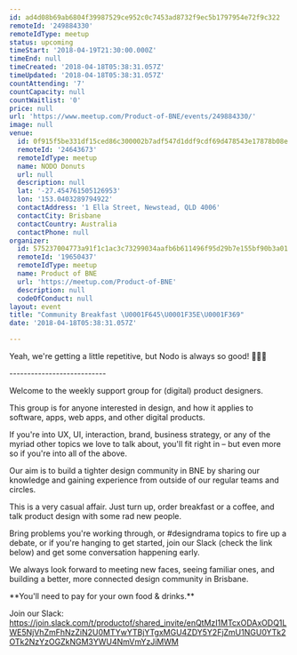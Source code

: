 ```yaml
---
id: ad4d08b69ab6804f39987529ce952c0c7453ad8732f9ec5b1797954e72f9c322
remoteId: '249884330'
remoteIdType: meetup
status: upcoming
timeStart: '2018-04-19T21:30:00.000Z'
timeEnd: null
timeCreated: '2018-04-18T05:38:31.057Z'
timeUpdated: '2018-04-18T05:38:31.057Z'
countAttending: '7'
countCapacity: null
countWaitlist: '0'
price: null
url: 'https://www.meetup.com/Product-of-BNE/events/249884330/'
image: null
venue:
  id: 0f915f5be331df15ced86c300002b7adf547d1ddf9cdf69d478543e17878b08e
  remoteId: '24643673'
  remoteIdType: meetup
  name: NODO Donuts
  url: null
  description: null
  lat: '-27.454761505126953'
  lon: '153.0403289794922'
  contactAddress: '1 Ella Street, Newstead, QLD 4006'
  contactCity: Brisbane
  contactCountry: Australia
  contactPhone: null
organizer:
  id: 575237004773a91f1c1ac3c73299034aafb6b611496f95d29b7e155bf90b3a01
  remoteId: '19650437'
  remoteIdType: meetup
  name: Product of BNE
  url: 'https://meetup.com/Product-of-BNE'
  description: null
  codeOfConduct: null
layout: event
title: "Community Breakfast \U0001F645\U0001F35E\U0001F369"
date: '2018-04-18T05:38:31.057Z'

---
```

<p>Yeah, we're getting a little repetitive, but Nodo is always so good! 🙅🍞🍩</p> <p>---------------------------</p> <p>Welcome to the weekly support group for (digital) product designers.</p> <p>This group is for anyone interested in design, and how it applies to software, apps, web apps, and other digital products.</p> <p>If you're into UX, UI, interaction, brand, business strategy, or any of the myriad other topics we love to talk about, you'll fit right in – but even more so if you're into all of the above.</p> <p>Our aim is to build a tighter design community in BNE by sharing our knowledge and gaining experience from outside of our regular teams and circles.</p> <p>This is a very casual affair. Just turn up, order breakfast or a coffee, and talk product design with some rad new people.</p> <p>Bring problems you're working through, or #designdrama topics to fire up a debate, or if you're hanging to get started, join our Slack (check the link below) and get some conversation happening early.</p> <p>We always look forward to meeting new faces, seeing familiar ones, and building a better, more connected design community in Brisbane.</p> <p>**You'll need to pay for your own food &amp; drinks.**</p> <p>Join our Slack: <a href="https://join.slack.com/t/productof/shared_invite/enQtMzI1MTcxODAxODQ1LWE5NjVhZmFhNzZiN2U0MTYwYTBjYTgxMGU4ZDY5Y2FjZmU1NGU0YTk2OTk2NzYzOGZkNGM3YWU4NmVmYzJiMWM" class="linkified">https://join.slack.com/t/productof/shared_invite/enQtMzI1MTcxODAxODQ1LWE5NjVhZmFhNzZiN2U0MTYwYTBjYTgxMGU4ZDY5Y2FjZmU1NGU0YTk2OTk2NzYzOGZkNGM3YWU4NmVmYzJiMWM</a></p>
